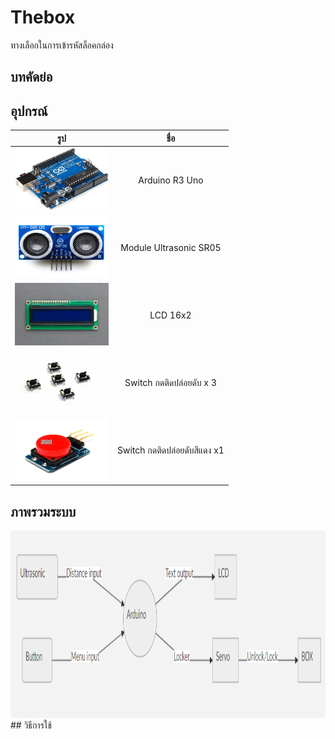 # Thebox
ทางเลือกในการเข้ารหัสล็อคกล่อง

## บทคัดย่อ

## อุปกรณ์
| รูป   |      ชื่อ      |
|----------|:-------------:|
| <img src="https://github.com/TheMhee/THEBOX/blob/master/pic/r3.jpg" width="150" height="100"> | Arduino R3 Uno |
| <img src="https://github.com/TheMhee/THEBOX/blob/master/pic/sr05.jpg" width="150" height="100"> |  Module Ultrasonic SR05 |
| <img src="https://github.com/TheMhee/THEBOX/blob/master/pic/lcd.jpg" width="150" height="100"> | LCD 16x2 |
| <img src="https://github.com/TheMhee/THEBOX/blob/master/pic/sw1.jpg" width="150" height="100"> | Switch กดติดปล่อยดับ x 3|
| <img src="https://github.com/TheMhee/THEBOX/blob/master/pic/swr.jpg" width="150" height="100"> | Switch กดติดปล่อยดับสีแดง x1 |


## ภาพรวมระบบ
<img src="https://github.com/TheMhee/THEBOX/blob/master/pic/Untitled.png" width="600" height="300">
## วิธีการใช้

